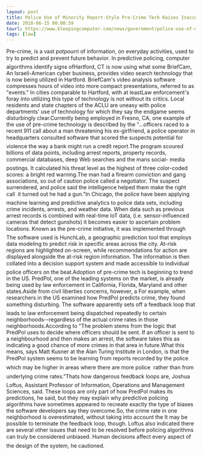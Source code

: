 ```yaml
---
layout: post
title: Police Use of Minority Report-Style Pre-Crime Tech Raises Inaccuracy Concerns
date: 2018-06-15 00:00:59
tourl: https://www.bleepingcomputer.com/news/government/police-use-of-minority-report-style-pre-crime-tech-raises-inaccuracy-concerns/
tags: [law]
---
```

Pre-crime, is a vast potpourri of information, on everyday activities, used to try to predict and prevent future behavior. In predictive policing, computer algorithms identify signs ofHartford, CT is now using what some BriefCam, An Israeli-American cyber business, provides video search technology that is now being utilized in Hartford. BriefCam's video analysis software compresses hours of video into more compact presentations, referred to as "events." In cities comparable to Hartford, with at leastLaw enforcement's foray into utilizing this type of technology is not without its critics. Local residents and state chapters of the ACLU are uneasy with police departments' use of technology for which they say the endgame seems disturbingly clear.Currently being employed in Fresno, CA, one example of the use of pre-crime technology is described by the "...officers raced to a recent 911 call about a man threatening his ex-girlfriend, a police operator in headquarters consulted software that scored the suspects potential for violence the way a bank might run a credit report.The program scoured billions of data points, including arrest reports, property records, commercial databases, deep Web searches and the mans social- media postings. It calculated his threat level as the highest of three color-coded scores: a bright red warning.The man had a firearm conviction and gang associations, so out of caution police called a negotiator. The suspect surrendered, and police said the intelligence helped them make the right call  it turned out he had a gun."In Chicago, the police have been applying machine learning and predictive analytics to police data sets, including crime incidents, arrests, and weather data. When data such as previous arrest records is combined with real-time IoT data, (i.e. sensor-influenced cameras that detect gunshots) it becomes easier to ascertain problem locations. Known as the pre-crime initiative, it was implemented through The software used is HunchLab, a geographic prediction tool that employs data modeling to predict risk in specific areas across the city. At-risk regions are highlighted on-screen, while recommendations for action are displayed alongside the at-risk region information. The information is then collated into a decision support system and made accessible to individual police officers on the beat.Adoption of pre-crime tech is beginning to trend in the US. PredPol, one of the leading systems on the market, is already being used by law enforcement in California, Florida, Maryland and other states.Aside from civil liberties concerns, however, a For example, when researchers in the US examined how PredPol predicts crime, they found something disturbing. The software apparently sets off a feedback loop that leads to law enforcement being dispatched repeatedly to certain neighborhoods--regardless of the actual crime rates in those neighborhoods.According to "The problem stems from the logic that PredPol uses to decide where officers should be sent. If an officer is sent to a neighbourhood and then makes an arrest, the software takes this as indicating a good chance of more crimes in that area in future.What this means, says Matt Kusner at the Alan Turing Institute in London, is that the PredPol system seems to be learning from reports recorded by the police  which may be higher in areas where there are more police  rather than from underlying crime rates."Thats how dangerous feedback loops are, Joshua Loftus, Assistant Professor of Information, Operations and Management Sciences, said. These loops are only part of how PredPol makes its predictions, he said, but they may explain why predictive policing algorithms have sometimes appeared to recreate exactly the type of biases the software developers say they overcome.So, the crime rate in one neighborhood is overestimated, without taking into account the It may be possible to terminate the feedback loop, though. Loftus also indicated there are several other issues that need to be resolved before policing algorithms can truly be considered unbiased. Human decisions affect every aspect of the design of the system, he cautioned.
